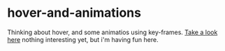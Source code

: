 # hover-and-animations
 Thinking about hover, and some animatios using key-frames. 
[Take a look here](https://artur906.github.io/hover-and-animations/) nothing interesting yet, but i'm having fun here. 
